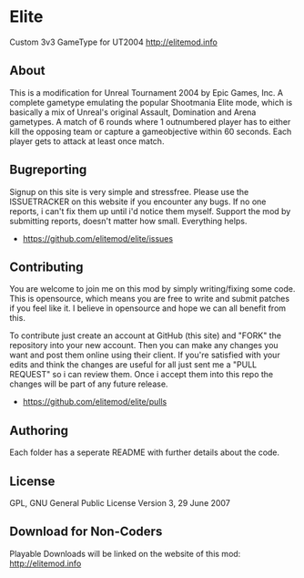 Elite
=====

Custom 3v3 GameType for UT2004 
http://elitemod.info

## About

This is a modification for Unreal Tournament 2004 by Epic Games, Inc. A complete gametype
emulating the popular Shootmania Elite mode, which is basically a mix of Unreal's original 
Assault, Domination and Arena gametypes. A match of 6 rounds where 1 outnumbered player has
to either kill the opposing team or capture a gameobjective within 60 seconds. Each player 
gets to attack at least once match. 

## Bugreporting

Signup on this site is very simple and stressfree. Please use the ISSUETRACKER on this website if 
you encounter any bugs. If no one reports, i can't fix them up until i'd notice them myself. Support
the mod by submitting reports, doesn't matter how small. Everything helps.

- https://github.com/elitemod/elite/issues

## Contributing

You are welcome to join me on this mod by simply writing/fixing some code. This is opensource, which
means you are free to write and submit patches if you feel like it. I believe in opensource and hope 
we can all benefit from this.

To contribute just create an account at GitHub (this site) and "FORK" the repository into your new 
account. Then you can make any changes you want and post them online using their client. If you're 
satisfied with your edits and think the changes are useful for all just sent me a "PULL REQUEST" so
i can review them. Once i accept them into this repo the changes will be part of any future release.

- https://github.com/elitemod/elite/pulls

## Authoring

Each folder has a seperate README with further details about the code.

## License

GPL, GNU General Public License
Version 3, 29 June 2007


## Download for Non-Coders

Playable Downloads will be linked on the website of this mod: 
http://elitemod.info
